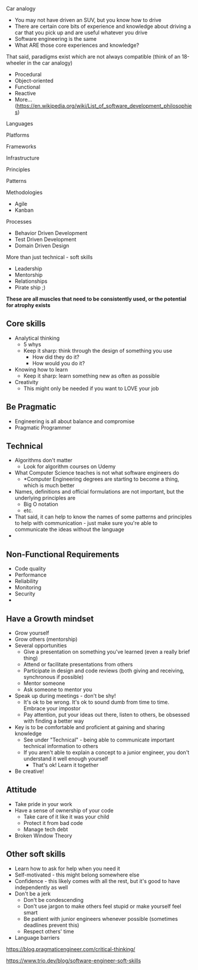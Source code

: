 Car analogy
 - You may not have driven an SUV, but you know how to drive
 - There are certain core bits of experience and knowledge about driving a car that you pick up and are useful whatever you drive
 - Software engineering is the same
 - What ARE those core experiences and knowledge?

That said, paradigms exist which are not always compatible (think of an 18-wheeler in the car analogy)
- Procedural
- Object-oriented
- Functional
- Reactive
- More... (https://en.wikipedia.org/wiki/List_of_software_development_philosophies)

Languages

Platforms

Frameworks

Infrastructure

Principles

Patterns

Methodologies
 - Agile
 - Kanban

Processes
 - Behavior Driven Development
 - Test Driven Development
 - Domain Driven Design

More than just technical - soft skills
 - Leadership
 - Mentorship
 - Relationships
 - Pirate ship ;)

**These are all muscles that need to be consistently used, or the potential for atrophy exists**

## Core skills
 - Analytical thinking
   - 5 whys
   - Keep it sharp: think through the design of something you use 
     - How did they do it?
     - How would you do it?
 - Knowing how to learn
   - Keep it sharp: learn something new as often as possible
 - Creativity
   - This might only be needed if you want to LOVE your job


## Be Pragmatic
 - Engineering is all about balance and compromise
 - Pragmatic Programmer

## Technical
 - Algorithms don't matter
   - Look for algorithm courses on Udemy
 - What Computer Science teaches is not what software engineers do
   - *Computer Engineering degrees are starting to become a thing, which is much better
 - Names, definitions and official formulations are not important, but the underlying principles are
   - Big O notation
   - etc.
 - That said, it can help to know the names of some patterns and principles to help with communication - just make sure you're able to communicate the ideas without the language
 - 

## Non-Functional Requirements
 - Code quality
 - Performance
 - Reliability
 - Monitoring
 - Security
 - 

## Have a Growth mindset
 - Grow yourself
 - Grow others (mentorship)
 - Several opportunities
   - Give a presentation on something you've learned (even a really brief thing)
   - Attend or facilitate presentations from others
   - Participate in design and code reviews (both giving and receiving, synchronous if possible)
   - Mentor someone
   - Ask someone to mentor you
 - Speak up during meetings - don't be shy!
   - It's ok to be wrong. It's ok to sound dumb from time to time. Embrace your impostor
   - Pay attention, put your ideas out there, listen to others, be obsessed with finding a better way
 - Key is to be comfortable and proficient at gaining and sharing knowledge
   - See under "Technical" - being able to communicate important technical information to others
   - If you aren't able to explain a concept to a junior engineer, you don't understand it well enough yourself
     - That's ok! Learn it together
 - Be creative!

## Attitude
- Take pride in your work
- Have a sense of ownership of your code
  - Take care of it like it was your child
  - Protect it from bad code
  - Manage tech debt
- Broken Window Theory

## Other soft skills
- Learn how to ask for help when you need it
- Self-motivated - this might belong somewhere else
- Confidence - this likely comes with all the rest, but it's good to have independently as well
- Don't be a jerk
  - Don't be condescending
  - Don't use jargon to make others feel stupid or make yourself feel smart
  - Be patient with junior engineers whenever possible (sometimes deadlines prevent this)
  - Respect others' time
- Language barriers

https://blog.pragmaticengineer.com/critical-thinking/

https://www.trio.dev/blog/software-engineer-soft-skills
